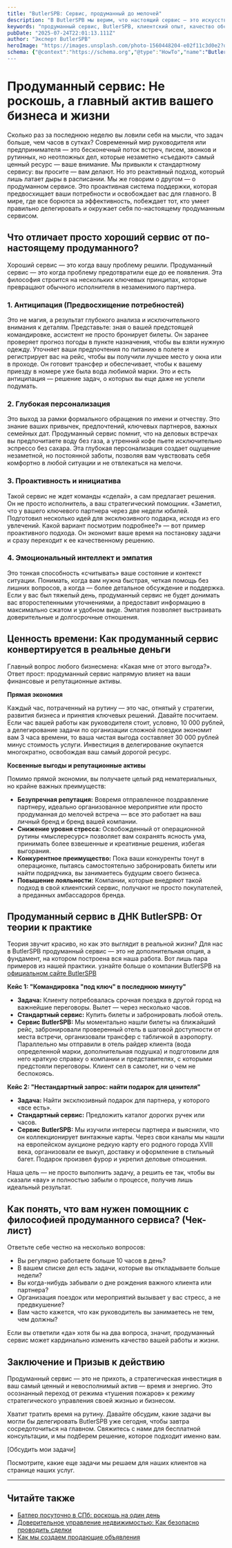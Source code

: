 ```yaml
---
title: "ButlerSPB: Сервис, продуманный до мелочей"
description: "В ButlerSPB мы верим, что настоящий сервис — это искусство предугадывать. Наша цель — не просто оправдать, а превзойти ваши ожидания, создавая уникальный опыт."
keywords: "продуманный сервис, ButlerSPB, клиентский опыт, качество обслуживания, лояльность клиентов, внимание к деталям, персонализация"
pubDate: "2025-07-24T22:01:13.111Z"
author: "Эксперт ButlerSPB"
heroImage: "https://images.unsplash.com/photo-1560448204-e02f11c3d0e2?q=80&w=2070&auto=format&fit=crop"
schema: {"@context":"https://schema.org","@type":"HowTo","name":"ButlerSPB: Сервис, продуманный до мелочей","description":"В ButlerSPB мы верим, что настоящий сервис — это искусство предугадывать. Наша цель — не просто оправдать, а превзойти ваши ожидания, создавая уникальный опыт.","image":{"@type":"ImageObject","url":"https://images.unsplash.com/photo-1560448204-e02f11c3d0e2?q=80&w=2070&auto=format&fit=crop"},"aggregateRating":{"@type":"AggregateRating","ratingValue":"4.9","reviewCount":656,"bestRating":"5","worstRating":"1"},"publisher":{"@type":"Organization","name":"Блог ButlerSPB","logo":{"@type":"ImageObject","url":"https://butlerspb-blog.netlify.app/favicon.ico"}},"mainEntityOfPage":{"@type":"WebPage","@id":"https://butlerspb-blog.netlify.app/blog/produmannyy-servis/"}}
---
```

# Продуманный сервис: Не роскошь, а главный актив вашего бизнеса и жизни

Сколько раз за последнюю неделю вы ловили себя на мысли, что задач больше, чем часов в сутках? Современный мир руководителя или предпринимателя — это бесконечный поток встреч, писем, звонков и рутинных, но неотложных дел, которые незаметно «съедают» самый ценный ресурс — ваше внимание. Мы привыкли к стандартному сервису: вы просите — вам делают. Но это реактивный подход, который лишь латает дыры в расписании. Мы же говорим о другом — о продуманном сервисе. Это проактивная система поддержки, которая предвосхищает ваши потребности и освобождает вас для главного. В мире, где все борются за эффективность, побеждает тот, кто умеет правильно делегировать и окружает себя по-настоящему продуманным сервисом.

## Что отличает просто хороший сервис от по-настоящему продуманного?

Хороший сервис — это когда вашу проблему решили. Продуманный сервис — это когда проблему предотвратили еще до ее появления. Эта философия строится на нескольких ключевых принципах, которые превращают обычного исполнителя в незаменимого партнера.

### 1. Антиципация (Предвосхищение потребностей)

Это не магия, а результат глубокого анализа и исключительного внимания к деталям. Представьте: зная о вашей предстоящей командировке, ассистент не просто бронирует билеты. Он заранее проверяет прогноз погоды в пункте назначения, чтобы вы взяли нужную одежду. Уточняет ваши предпочтения по питанию в полете и регистрирует вас на рейс, чтобы вы получили лучшее место у окна или в проходе. Он готовит трансфер и обеспечивает, чтобы к вашему приезду в номере уже была вода любимой марки. Это и есть антиципация — решение задач, о которых вы еще даже не успели подумать.

### 2. Глубокая персонализация

Это выход за рамки формального обращения по имени и отчеству. Это знание ваших привычек, предпочтений, ключевых партнеров, важных семейных дат. Продуманный сервис помнит, что на деловых встречах вы предпочитаете воду без газа, а утренний кофе пьете исключительно эспрессо без сахара. Эта глубокая персонализация создает ощущение незаметной, но постоянной заботы, позволяя вам чувствовать себя комфортно в любой ситуации и не отвлекаться на мелочи.

### 3. Проактивность и инициатива

Такой сервис не ждет команды «сделай», а сам предлагает решения. Он не просто исполнитель, а ваш стратегический помощник. «Заметил, что у вашего ключевого партнера через две недели юбилей. Подготовил несколько идей для эксклюзивного подарка, исходя из его увлечений. Какой вариант посмотрим подробнее?» — вот пример проактивного подхода. Он экономит ваше время на постановку задачи и сразу переходит к ее качественному решению.

### 4. Эмоциональный интеллект и эмпатия

Это тонкая способность «считывать» ваше состояние и контекст ситуации. Понимать, когда вам нужна быстрая, четкая помощь без лишних вопросов, а когда — более детальное обсуждение и поддержка. Если у вас был тяжелый день, продуманный сервис не будет донимать вас второстепенными уточнениями, а предоставит информацию в максимально сжатом и удобном виде. Эмпатия позволяет выстраивать доверительные и долгосрочные отношения.

## Ценность времени: Как продуманный сервис конвертируется в реальные деньги

Главный вопрос любого бизнесмена: «Какая мне от этого выгода?». Ответ прост: продуманный сервис напрямую влияет на ваши финансовые и репутационные активы.

**Прямая экономия**

Каждый час, потраченный на рутину — это час, отнятый у стратегии, развития бизнеса и принятия ключевых решений. Давайте посчитаем. Если час вашей работы как руководителя стоит, условно, 10 000 рублей, а делегирование задачи по организации сложной поездки экономит вам 3 часа времени, то ваша чистая выгода составляет 30 000 рублей минус стоимость услуги. Инвестиция в делегирование окупается многократно, освобождая ваш самый дорогой ресурс.

**Косвенные выгоды и репутационные активы**

Помимо прямой экономии, вы получаете целый ряд нематериальных, но крайне важных преимуществ:

*   **Безупречная репутация:** Вовремя отправленное поздравление партнеру, идеально организованное мероприятие или просто продуманная до мелочей встреча — все это работает на ваш личный бренд и бренд вашей компании.
*   **Снижение уровня стресса:** Освобожденный от операционной рутины «мыслересурс» позволяет вам сохранять ясность ума, принимать более взвешенные и креативные решения, избегая выгорания.
*   **Конкурентное преимущество:** Пока ваши конкуренты тонут в операционке, пытаясь самостоятельно забронировать билеты или найти подрядчика, вы занимаетесь будущим своего бизнеса.
*   **Повышение лояльности:** Компании, которые внедряют такой подход в свой клиентский сервис, получают не просто покупателей, а преданных амбассадоров бренда.

## Продуманный сервис в ДНК ButlerSPB: От теории к практике

Теория звучит красиво, но как это выглядит в реальной жизни? Для нас в ButlerSPB продуманный сервис — это не дополнительная опция, а фундамент, на котором построена вся наша работа. Вот лишь пара примеров из нашей практики. узнайте больше о компании ButlerSPB на <a href="https://butlerspb.ru/o-nas" target="_blank" rel="nofollow">официальном сайте ButlerSPB</a>

**Кейс 1: "Командировка "под ключ" в последнюю минуту"**
*   **Задача:** Клиенту потребовалась срочная поездка в другой город на важнейшие переговоры. Вылет — через несколько часов.
*   **Стандартный сервис:** Купить билеты и забронировать любой отель.
*   **Сервис ButlerSPB:** Мы моментально нашли билеты на ближайший рейс, забронировали проверенный отель в шаговой доступности от места встречи, организовали трансфер с табличкой в аэропорту. Параллельно мы отправили в отель райдер клиента (вода определенной марки, дополнительная подушка) и подготовили для него краткую справку о компании и представителях, с которыми предстояли переговоры. Клиент сел в самолет, ни о чем не беспокоясь.

**Кейс 2: "Нестандартный запрос: найти подарок для ценителя"**
*   **Задача:** Найти эксклюзивный подарок для партнера, у которого «все есть».
*   **Стандартный сервис:** Предложить каталог дорогих ручек или часов.
*   **Сервис ButlerSPB:** Мы изучили интересы партнера и выяснили, что он коллекционирует винтажные карты. Через свои каналы мы нашли на европейском аукционе редкую карту его родного города XVIII века, организовали ее выкуп, доставку и оформление в стильный багет. Подарок произвел фурор и укрепил деловые отношения.

Наша цель — не просто выполнить задачу, а решить ее так, чтобы вы сказали «вау» и полностью забыли о процессе, получив лишь идеальный результат.

## Как понять, что вам нужен помощник с философией продуманного сервиса? (Чек-лист)

Ответьте себе честно на несколько вопросов:

*   Вы регулярно работаете больше 10 часов в день?
*   В вашем списке дел есть задачи, которые вы откладываете больше недели?
*   Вы когда-нибудь забывали о дне рождения важного клиента или партнера?
*   Организация поездок или мероприятий вызывает у вас стресс, а не предвкушение?
*   Вам часто кажется, что как руководитель вы занимаетесь не тем, чем должны?

Если вы ответили «да» хотя бы на два вопроса, значит, продуманный сервис может кардинально изменить качество вашей работы и жизни.

## Заключение и Призыв к действию

Продуманный сервис — это не прихоть, а стратегическая инвестиция в ваш самый ценный и невосполнимый актив — время и энергию. Это осознанный переход от режима «тушения пожаров» к режиму стратегического управления своей жизнью и бизнесом.

Хватит тратить время на рутину. Давайте обсудим, какие задачи вы могли бы делегировать ButlerSPB уже сегодня, чтобы завтра сосредоточиться на главном. Свяжитесь с нами для бесплатной консультации, и мы подберем решение, которое подходит именно вам.

[Обсудить мои задачи]

Посмотрите, какие еще задачи мы решаем для наших клиентов на странице наших услуг.

---

## Читайте также

*   [Батлер посуточно в СПб: роскошь на один день](/blog/batler-posutochno/)
*   [Доверительное управление недвижимостью: Как безопасно проводить сделки](/blog/sdelki-s-nedvizhimostyu-v-doveritelnom-upravlenii/)
*   [Как мы создаем продающие объявления](/blog/kak-my-sozdaem-prodayuschie-obyavleniya/)

